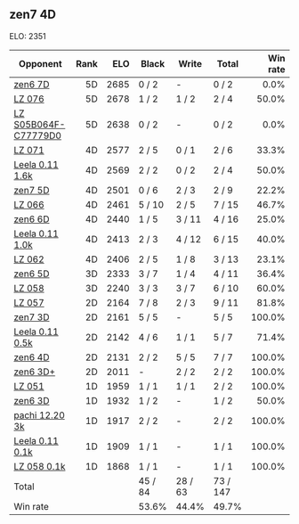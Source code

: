 ## zen7 4D ##

ELO: 2351

Opponent | Rank | ELO | Black | Write | Total | Win rate
---------|-----:|----:|-------|-------|-------|-------:
[zen6 7D](zen6%207D.md) | 5D | 2685 | 0 / 2 | - | 0 / 2 | 0.0%
[LZ 076](LZ%20076.md) | 5D | 2678 | 1 / 2 | 1 / 2 | 2 / 4 | 50.0%
[LZ S05B064F-C77779D0](LZ%20S05B064F-C77779D0.md) | 5D | 2638 | 0 / 2 | - | 0 / 2 | 0.0%
[LZ 071](LZ%20071.md) | 4D | 2577 | 2 / 5 | 0 / 1 | 2 / 6 | 33.3%
[Leela 0.11 1.6k](Leela%200.11%201.6k.md) | 4D | 2569 | 2 / 2 | 0 / 2 | 2 / 4 | 50.0%
[zen7 5D](zen7%205D.md) | 4D | 2501 | 0 / 6 | 2 / 3 | 2 / 9 | 22.2%
[LZ 066](LZ%20066.md) | 4D | 2461 | 5 / 10 | 2 / 5 | 7 / 15 | 46.7%
[zen6 6D](zen6%206D.md) | 4D | 2440 | 1 / 5 | 3 / 11 | 4 / 16 | 25.0%
[Leela 0.11 1.0k](Leela%200.11%201.0k.md) | 4D | 2413 | 2 / 3 | 4 / 12 | 6 / 15 | 40.0%
[LZ 062](LZ%20062.md) | 4D | 2406 | 2 / 5 | 1 / 8 | 3 / 13 | 23.1%
[zen6 5D](zen6%205D.md) | 3D | 2333 | 3 / 7 | 1 / 4 | 4 / 11 | 36.4%
[LZ 058](LZ%20058.md) | 3D | 2240 | 3 / 3 | 3 / 7 | 6 / 10 | 60.0%
[LZ 057](LZ%20057.md) | 2D | 2164 | 7 / 8 | 2 / 3 | 9 / 11 | 81.8%
[zen7 3D](zen7%203D.md) | 2D | 2161 | 5 / 5 | - | 5 / 5 | 100.0%
[Leela 0.11 0.5k](Leela%200.11%200.5k.md) | 2D | 2142 | 4 / 6 | 1 / 1 | 5 / 7 | 71.4%
[zen6 4D](zen6%204D.md) | 2D | 2131 | 2 / 2 | 5 / 5 | 7 / 7 | 100.0%
[zen6 3D+](zen6%203D+.md) | 2D | 2011 | - | 2 / 2 | 2 / 2 | 100.0%
[LZ 051](LZ%20051.md) | 1D | 1959 | 1 / 1 | 1 / 1 | 2 / 2 | 100.0%
[zen6 3D](zen6%203D.md) | 1D | 1932 | 1 / 2 | - | 1 / 2 | 50.0%
[pachi 12.20 3k](pachi%2012.20%203k.md) | 1D | 1917 | 2 / 2 | - | 2 / 2 | 100.0%
[Leela 0.11 0.1k](Leela%200.11%200.1k.md) | 1D | 1909 | 1 / 1 | - | 1 / 1 | 100.0%
[LZ 058 0.1k](LZ%20058%200.1k.md) | 1D | 1868 | 1 / 1 | - | 1 / 1 | 100.0%
Total | | | 45 / 84 | 28 / 63 | 73 / 147 | 
Win rate| | | 53.6% | 44.4% | 49.7% | 
